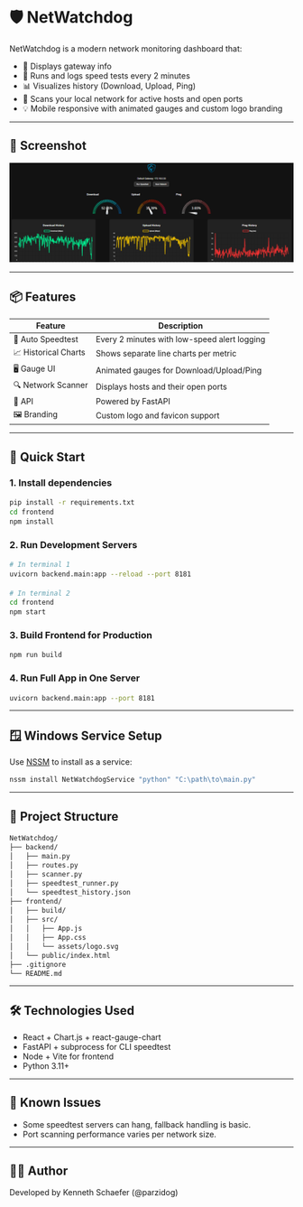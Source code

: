 
# 🛡️ NetWatchdog

NetWatchdog is a modern network monitoring dashboard that:
- 🧭 Displays gateway info
- 🚀 Runs and logs speed tests every 2 minutes
- 📊 Visualizes history (Download, Upload, Ping)
- 🔎 Scans your local network for active hosts and open ports
- 💡 Mobile responsive with animated gauges and custom logo branding

---

## 📸 Screenshot
![Dashboard Screenshot](docs/screenshot.png)

---

## 📦 Features
| Feature | Description |
|--------|-------------|
| 🔁 Auto Speedtest | Every 2 minutes with low-speed alert logging |
| 📈 Historical Charts | Shows separate line charts per metric |
| 🖥️ Gauge UI | Animated gauges for Download/Upload/Ping |
| 🔍 Network Scanner | Displays hosts and their open ports |
| 🧩 API | Powered by FastAPI |
| 🖼️ Branding | Custom logo and favicon support |

---

## 🚀 Quick Start

### 1. Install dependencies
```bash
pip install -r requirements.txt
cd frontend
npm install
```

### 2. Run Development Servers
```bash
# In terminal 1
uvicorn backend.main:app --reload --port 8181

# In terminal 2
cd frontend
npm start
```

### 3. Build Frontend for Production
```bash
npm run build
```

### 4. Run Full App in One Server
```bash
uvicorn backend.main:app --port 8181
```

---

## 🪟 Windows Service Setup

Use [NSSM](https://nssm.cc/) to install as a service:
```bash
nssm install NetWatchdogService "python" "C:\path\to\main.py"
```

---

## 📂 Project Structure

```
NetWatchdog/
├── backend/
│   ├── main.py
│   ├── routes.py
│   ├── scanner.py
│   ├── speedtest_runner.py
│   └── speedtest_history.json
├── frontend/
│   ├── build/
│   ├── src/
│   │   ├── App.js
│   │   ├── App.css
│   │   └── assets/logo.svg
│   └── public/index.html
├── .gitignore
└── README.md
```

---

## 🛠️ Technologies Used

- React + Chart.js + react-gauge-chart
- FastAPI + subprocess for CLI speedtest
- Node + Vite for frontend
- Python 3.11+

---

## 🐞 Known Issues

- Some speedtest servers can hang, fallback handling is basic.
- Port scanning performance varies per network size.

---

## 👨‍💻 Author

Developed by Kenneth Schaefer (@parzidog)
